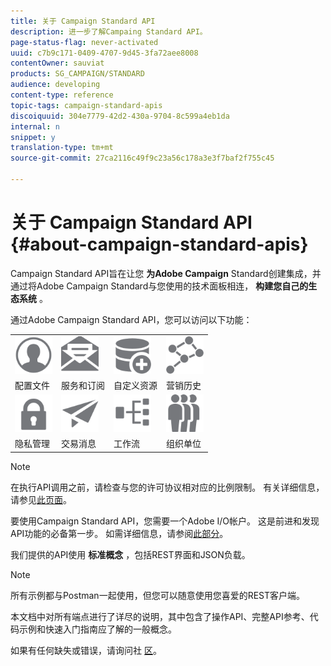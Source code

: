 ```yaml
---
title: 关于 Campaign Standard API
description: 进一步了解Campaing Standard API。
page-status-flag: never-activated
uuid: c7b9c171-0409-4707-9d45-3fa72aee8008
contentOwner: sauviat
products: SG_CAMPAIGN/STANDARD
audience: developing
content-type: reference
topic-tags: campaign-standard-apis
discoiquuid: 304e7779-42d2-430a-9704-8c599a4eb1da
internal: n
snippet: y
translation-type: tm+mt
source-git-commit: 27ca2116c49f9c23a56c178a3e3f7baf2f755c45

---
```



# 关于 Campaign Standard API {#about-campaign-standard-apis}

Campaign Standard API旨在让您 **为Adobe Campaign** Standard创建集成，并通过将Adobe Campaign Standard与您使用的技术面板相连， **构建您自己的生态系统** 。

通过Adobe Campaign Standard API，您可以访问以下功能：

<table>
<tr>
    <td valign="top">
        <a href="../../api/using/retrieving-profiles.md"><img width="60px" alt="条件" src="assets/icon_profile.svg"/></a>
    </td>
    <td valign="top">
        <a href="../../api/using/creating-a-service.md"><img width="60px" alt="条件" src="assets/icon_services.svg"/></a>
    </td>
    <td valign="top">
        <a href="../../api/using/interacting-with-custom-resources.md"><img width="60px" alt="条件" src="assets/icon_customresources.svg"/></a>
    </td>
    <td valign="top">
        <a href="../../api/using/interacting-with-marketing-history.md"><img width="60px" alt="条件" src="assets/icon_marketinghistory.svg"/></a>
    </td>
</tr>
<tr>
<td>配置文件</td>
<td>服务和订阅</td>
<td>自定义资源</td>
<td>营销历史</td>
</tr>
<tr>
    <td valign="top">
        <a href="../../api/using/creating-a-privacy-request.md"><img width="60px" alt="条件" src="assets/icon_privacy.svg"/></a>
    </td>
    <td valign="top">
        <a href="../../api/using/managing-transactional-messages.md"><img width="60px" alt="条件" src="assets/icon_transactionalmessage.svg"/></a>
    </td>
    <td valign="top">
        <a href="../../api/using/controlling-a-workflow.md"><img width="60px" alt="条件" src="assets/icon_workflows.svg"/></a>
    </td>
    <td valign="top">
        <a href="../../api/using/retrieving-an-organizational-unit.md"><img width="60px" alt="条件" src="assets/icon_units.svg"/></a>
    </td>
</tr>
<tr>
<td>隐私管理</td>
<td>交易消息</td>
<td>工作流</td>
<td>组织单位</td>
</td>
</table>

>[!NOTE]
>
>在执行API调用之前，请检查与您的许可协议相对应的比例限制。 有关详细信息，请参见[此页面](https://helpx.adobe.com/legal/product-descriptions/campaign-standard.html#ITInfrastructureResourcesbyActiveProfilesTiers)。

要使用Campaign Standard API，您需要一个Adobe I/O帐户。 这是前进和发现API功能的必备第一步。
如需详细信息，请参阅[此部分](../../api/using/setting-up-api-access.md)。

我们提供的API使用 **标准概念** ，包括REST界面和JSON负载。

>[!NOTE]
>
>所有示例都与Postman一起使用，但您可以随意使用您喜爱的REST客户端。

本文档中对所有端点进行了详尽的说明，其中包含了操作API、完整API参考、代码示例和快速入门指南应了解的一般概念。

如果有任何缺失或错误，请询问社 [区](https://help-forums.adobe.com/content/adobeforums/en/campaign-forum/adobe-campaign.html)。